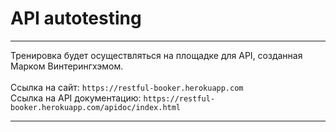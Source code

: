 # API autotesting

---
Тренировка будет осуществляться на площадке для API, созданная Марком Винтерингхэмом.<br><br>
Ссылка на сайт: ```https://restful-booker.herokuapp.com```<br>
Ссылка на API документацию: ```https://restful-booker.herokuapp.com/apidoc/index.html```


---
